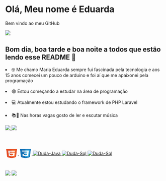 ### <h1>Olá, Meu nome é Eduarda</h1>

Bem vindo ao meu GitHub
<div>
<img aling="center" height="300em" src="https://i.giphy.com/JMJHY7w9GW3rW.gif"/>
</div>


<h2> Bom dia, boa tarde e boa noite a todos que estão lendo esse README 👋 </h2 <br>

<li>🤓 Me chamo Maria Eduarda sempre fui fascinada pela tecnologia e aos 15 anos comecei um pouco de arduino e foi aí que me apaixonei pela programação </li><br>

<li> 😄 Estou começando a estudar na área de programação </li><br>

<li>💻 Atualmente estou estudando o framework de PHP Laravel </li><br>

<li> 📚🎵 Nas horas vagas gosto de ler e escutar música </li><br>

<div>
 <a href="https://github.com/MariaEduardaLeal">
 <img height="180em" src="https://github-readme-stats.vercel.app/api?username=MariaEduardaLeal&show_icons=true&theme=radical"/>
 <img height="180em" src="https://github-readme-stats.vercel.app/api/top-langs/?username=MariaEduardaLeal&show_icons=true&theme=radical"/>
</div>

<h1>                                                    </h1>

<div style="display: inline_block"><br>
  <img align="center" alt="Duda-HTML" height="30" width="40" src="https://raw.githubusercontent.com/devicons/devicon/master/icons/html5/html5-original.svg">
  <img align="center" alt="Duda-CSS" height="30" width="40" src="https://raw.githubusercontent.com/devicons/devicon/master/icons/css3/css3-original.svg">
  <img align="center" alt="Duda-Java" height="50"  src="https://cdn.jsdelivr.net/gh/devicons/devicon/icons/java/java-original-wordmark.svg">
  <img align="center" alt="Duda-Sql" height="50" width="40" src="https://cdn.jsdelivr.net/gh/devicons/devicon/icons/mysql/mysql-original.svg">
  <img align="center" alt="Duda-Sql" height="50" width="40" src="https://cdn.jsdelivr.net/gh/devicons/devicon/icons/php/php-original.svg" />
          
</div>

<h1>                                                    </h1>

<div>
 <a href="mailto:eduardaleal753@gmail.com" target="_blank"><img src="https://img.shields.io/badge/Gmail-D14836?style=for-the-badge&logo=gmail&logoColor=white" target="_blank"></a>
  <a href="https://www.linkedin.com/in/maria-eduarda-de-medeiros-leal-716601235/" target="_blank"><img src="https://img.shields.io/badge/-LinkedIn-%230077B5?style=for-the-badge&logo=linkedin&logoColor=white" target="_blank"></a> 
 
 
</div>




